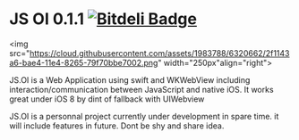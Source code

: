 # JS OI 0.1.1  [![Bitdeli Badge](https://d2weczhvl823v0.cloudfront.net/KevinJue/js.oi-wkwebview/trend.png)](https://bitdeli.com/free "Bitdeli Badge")

<img src="https://cloud.githubusercontent.com/assets/1983788/6320662/2f1143a6-bae4-11e4-8265-79f70bbe7002.png" width="250px"align="right">

JS.OI is a Web Application using swift and WKWebView including interaction/communication between JavaScript and native iOS. 
It works great under iOS 8 by dint of fallback with UIWebview

JS.OI is a personnal project currently under development in spare time. it will include features in future. Dont be shy and share idea.

